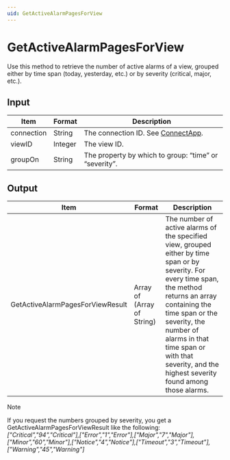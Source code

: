 ```yaml
---
uid: GetActiveAlarmPagesForView
---
```


# GetActiveAlarmPagesForView

Use this method to retrieve the number of active alarms of a view, grouped either by time span (today, yesterday, etc.) or by severity (critical, major, etc.).

## Input

| Item       | Format  | Description                                           |
|------------|---------|-------------------------------------------------------|
| connection | String  | The connection ID. See [ConnectApp](xref:ConnectApp). |
| viewID     | Integer | The view ID.                                          |
| groupOn    | String  | The property by which to group: “time” or “severity”. |

## Output

| Item | Format | Description |
|--|--|--|
| GetActiveAlarmPagesForViewResult | Array of (Array of String) | The number of active alarms of the specified view, grouped either by time span or by severity. For every time span, the method returns an array containing the time span or the severity, the number of alarms in that time span or with that severity, and the highest severity found among those alarms. |

> [!NOTE]
> If you request the numbers grouped by severity, you get a GetActiveAlarmPagesForViewResult like the following:<br> *\["Critical","94","Critical"\],\["Error","1","Error"\],\["Major","7","Major"\],\["Minor","60","Minor"\],\["Notice","4","Notice"\],\["Timeout","3","Timeout"\], \["Warning","45","Warning"\]*
